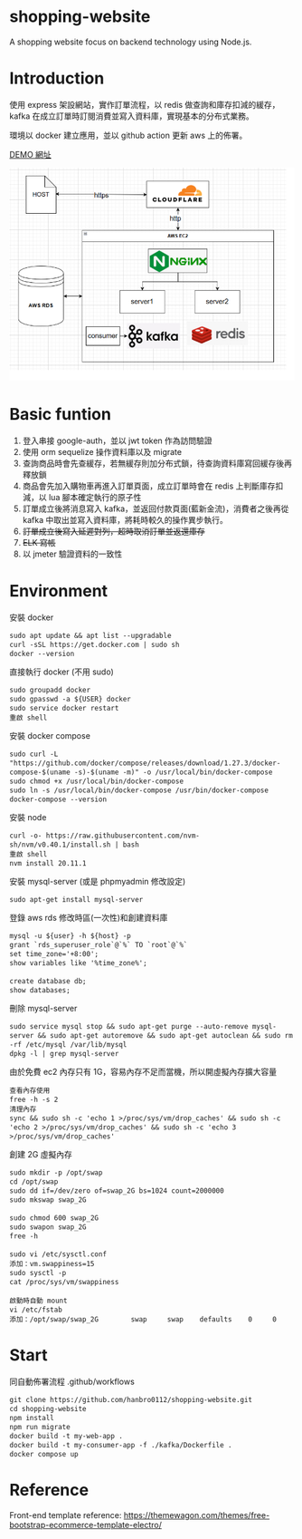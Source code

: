 # shopping-website
A shopping website focus on backend technology using Node.js.

# Introduction
使用 express 架設網站，實作訂單流程，以 redis 做查詢和庫存扣減的緩存，kafka 在成立訂單時訂閱消費並寫入資料庫，實現基本的分布式業務。 

環境以 docker 建立應用，並以 github action 更新 aws 上的佈署。

<a href="https://zhihanh.cc" target="_blank">DEMO 網址</a>

<img src="images/flow1.png" alt="架構圖">

# Basic funtion
1. 登入串接 google-auth，並以 jwt token 作為訪問驗證
2. 使用 orm sequelize 操作資料庫以及 migrate
3. 查詢商品時會先查緩存，若無緩存則加分布式鎖，待查詢資料庫寫回緩存後再釋放鎖
4. 商品會先加入購物車再進入訂單頁面，成立訂單時會在 redis 上判斷庫存扣減，以 lua 腳本確定執行的原子性
5. 訂單成立後將消息寫入 kafka，並返回付款頁面(藍新金流)，消費者之後再從 kafka 中取出並寫入資料庫，將耗時較久的操作異步執行。
6. <del>訂單成立後寫入延遲對列，超時取消訂單並返還庫存</del>
7. <del>ELK 寫帳</del>
8. 以 jmeter 驗證資料的一致性

# Environment
安裝 docker
```
sudo apt update && apt list --upgradable
curl -sSL https://get.docker.com | sudo sh
docker --version
```
直接執行 docker (不用 sudo) 
```
sudo groupadd docker
sudo gpasswd -a ${USER} docker
sudo service docker restart
重啟 shell
```
安裝 docker compose
```
sudo curl -L "https://github.com/docker/compose/releases/download/1.27.3/docker-compose-$(uname -s)-$(uname -m)" -o /usr/local/bin/docker-compose
sudo chmod +x /usr/local/bin/docker-compose
sudo ln -s /usr/local/bin/docker-compose /usr/bin/docker-compose
docker-compose --version
```
安裝 node 
```
curl -o- https://raw.githubusercontent.com/nvm-sh/nvm/v0.40.1/install.sh | bash
重啟 shell
nvm install 20.11.1
```
安裝 mysql-server (或是 phpmyadmin 修改設定)
```
sudo apt-get install mysql-server
```
登錄 aws rds 修改時區(一次性)和創建資料庫
```
mysql -u ${user} -h ${host} -p
grant `rds_superuser_role`@`%` TO `root`@`%`
set time_zone='+8:00';
show variables like '%time_zone%';

create database db;
show databases;
```
刪除 mysql-server
```
sudo service mysql stop && sudo apt-get purge --auto-remove mysql-server && sudo apt-get autoremove && sudo apt-get autoclean && sudo rm -rf /etc/mysql /var/lib/mysql
dpkg -l | grep mysql-server 
```
由於免費 ec2 內存只有 1G，容易內存不足而當機，所以開虛擬內存擴大容量
```
查看內存使用
free -h -s 2
清理內存
sync && sudo sh -c 'echo 1 >/proc/sys/vm/drop_caches' && sudo sh -c 'echo 2 >/proc/sys/vm/drop_caches' && sudo sh -c 'echo 3 >/proc/sys/vm/drop_caches'
```
創建 2G 虛擬內存
```
sudo mkdir -p /opt/swap
cd /opt/swap
sudo dd if=/dev/zero of=swap_2G bs=1024 count=2000000
sudo mkswap swap_2G

sudo chmod 600 swap_2G
sudo swapon swap_2G
free -h

sudo vi /etc/sysctl.conf
添加：vm.swappiness=15
sudo sysctl -p
cat /proc/sys/vm/swappiness

啟動時自動 mount
vi /etc/fstab
添加：/opt/swap/swap_2G        swap     swap    defaults    0     0
```
# Start
同自動佈署流程 .github/workflows
```
git clone https://github.com/hanbro0112/shopping-website.git
cd shopping-website
npm install
npm run migrate  
docker build -t my-web-app .
docker build -t my-consumer-app -f ./kafka/Dockerfile .
docker compose up
```
# Reference
Front-end template reference: https://themewagon.com/themes/free-bootstrap-ecommerce-template-electro/
